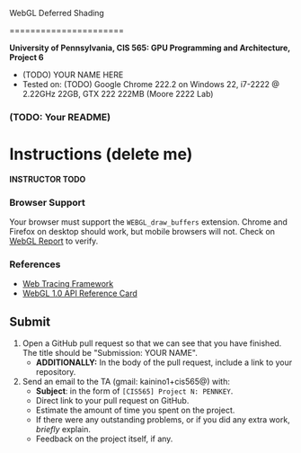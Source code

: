 WebGL Deferred Shading

======================

**University of Pennsylvania, CIS 565: GPU Programming and Architecture, Project 6**

* (TODO) YOUR NAME HERE
* Tested on: (TODO) Google Chrome 222.2 on
  Windows 22, i7-2222 @ 2.22GHz 22GB, GTX 222 222MB (Moore 2222 Lab)

### (TODO: Your README)


Instructions (delete me)
========================

**INSTRUCTOR TODO**

### Browser Support

Your browser must support the `WEBGL_draw_buffers` extension. Chrome and
Firefox on desktop should work, but mobile browsers will not.
Check on [WebGL Report](http://webglreport.com/) to verify.

### References

* [Web Tracing Framework](http://google.github.io/tracing-framework/)
* [WebGL 1.0 API Reference Card](https://www.khronos.org/files/webgl/webgl-reference-card-1_0.pdf)


## Submit

1. Open a GitHub pull request so that we can see that you have finished.
   The title should be "Submission: YOUR NAME".
   * **ADDITIONALLY:**
     In the body of the pull request, include a link to your repository.
2. Send an email to the TA (gmail: kainino1+cis565@) with:
   * **Subject**: in the form of `[CIS565] Project N: PENNKEY`.
   * Direct link to your pull request on GitHub.
   * Estimate the amount of time you spent on the project.
   * If there were any outstanding problems, or if you did any extra
     work, *briefly* explain.
   * Feedback on the project itself, if any.
